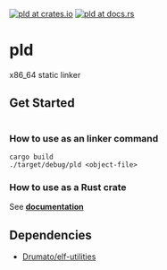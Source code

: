 [![pld at crates.io](https://img.shields.io/crates/v/pld.svg)](https://crates.io/crates/pld)  [![pld at docs.rs](https://docs.rs/pld/badge.svg)](https://docs.rs/pld)

# pld
x86_64 static linker

## Get Started

```rust

```

### How to use as an linker command

```
cargo build
./target/debug/pld <object-file>
```

### How to use as a Rust crate

See **[documentation](https://docs.rs/pld)**

##  Dependencies

- [Drumato/elf-utilities](https://github.com/Drumato/elf-utilities)
